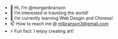 - 👋 Hi, I’m @morganbranson
- 👀 I’m interested in traveling the world!
- 🌱 I’m currently learning Web Desgin and Chinese!
- 📫 How to reach me @ mlbranson3@gmail.com 
- ⚡ Fun fact: I enjoy creating art! 

<!---
morganbranson/morganbranson is a ✨ special ✨ repository because its `README.md` (this file) appears on your GitHub profile.
You can click the Preview link to take a look at your changes.
--->
